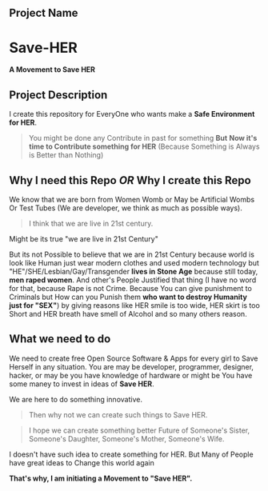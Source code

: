 ## Project Name
# Save-HER
**A Movement to Save HER**

## Project Description
I create this repository for EveryOne who wants make a **Safe Environment for HER**.

> You might be done any Contribute in past for something **But** __Now it's time to Contribute something for HER__ (Because Something is Always is Better than Nothing) 

## Why I need this Repo _OR_ Why I create this Repo
We know that we are born from Women Womb or May be Artificial Wombs Or Test Tubes (We are developer, we think as much as possible ways). 

> I think that we are live in 21st century. 

Might be its true "we are live in 21st Century"

But its not Possible to believe that we are in 21st Century because world is look like Human just wear modern clothes and used modern technology but "HE"/SHE/Lesbian/Gay/Transgender **lives in Stone Age** because still today, **men raped women**. And other's People Justified that thing (I have no word for that, because Rape is not Crime. Because You can give punishment to Criminals but How can you Punish them **who want to destroy Humanity just for __"SEX"__**) by giving reasons like HER smile is too wide, HER skirt is too Short and HER breath have smell of Alcohol and so many others reason.

## What we need to do
We need to create free Open Source Software & Apps for every girl to Save Herself in any situation. You are may be developer, programmer, designer, hacker, or may be you have knowledge of hardware or might be You have some maney to invest in ideas of **Save HER**.

We are here to do something innovative.	

> Then why not we can create such things to Save HER.

> I hope we can create something better Future of Someone's Sister, Someone's Daughter, Someone's Mother, Someone's Wife.

I doesn't have such idea to create something for HER. But Many of People have great ideas to Change this world again

__That's why, I am initiating a Movement to "**Save HER**".__